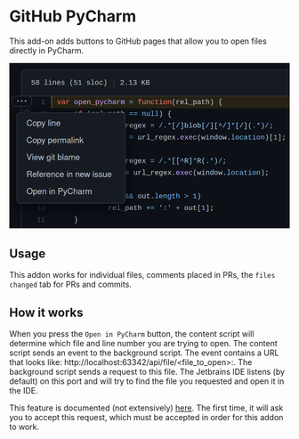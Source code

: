 # GitHub PyCharm
This add-on adds buttons to GitHub pages that allow you to open files directly in PyCharm.

![preview](icons/preview.png)


## Usage
This addon works for individual files, comments placed in PRs, the `files changed` tab for PRs and commits.

## How it works
When you press the `Open in PyCharm` button, the content script will determine which file and
line number you are trying to open. The content script sends an event to the background script.
The event contains a URL that looks like: http://localhost:63342/api/file/<file_to_open>:<line>.
The background script sends a request to this file. The Jetbrains IDE listens (by default) on this
port and will try to find the file you requested and open it in the IDE.

This feature is documented (not extensively) [here](https://www.jetbrains.com/help/idea/php-built-in-web-server.html#configuring-built-in-web-server). The first time, it will ask you to accept this request, which
must be accepted in order for this addon to work.
